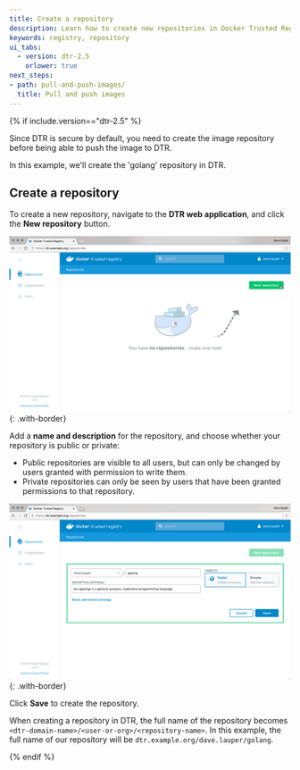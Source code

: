 ```yaml
---
title: Create a repository
description: Learn how to create new repositories in Docker Trusted Registry.
keywords: registry, repository
ui_tabs:
  - version: dtr-2.5
    orlower: true
next_steps:
- path: pull-and-push-images/
  title: Pull and push images
---
```


{% if include.version=="dtr-2.5" %}

Since DTR is secure by default, you need to create the image repository before
being able to push the image to DTR.

In this example, we'll create the 'golang' repository in DTR.

## Create a repository

To create a new repository, navigate to the **DTR web application**, and click
the **New repository** button.

![](../../images/create-repository-1.png){: .with-border}

Add a **name and description** for the repository, and choose whether your
repository is public or private:

  * Public repositories are visible to all users, but can only be changed by
  users granted with permission to write them.
  * Private repositories can only be seen by users that have been granted
  permissions to that repository.

![](../../images/create-repository-2.png){: .with-border}

Click **Save** to create the repository.

When creating a repository in DTR, the full name of the repository becomes
`<dtr-domain-name>/<user-or-org>/<repository-name>`. In this example, the full
name of our repository will be `dtr.example.org/dave.lauper/golang`.

{% endif %}
